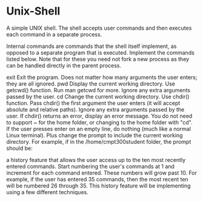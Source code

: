# Unix-Shell
A simple UNIX shell. The shell accepts user commands and then executes each command in a separate process. 


Internal commands are commands that the shell itself implement, as opposed to a separate program that is executed. Implement the commands listed below. Note that for these you need not fork a new process as they can be handled directly in the parent process.

  exit
Exit the program. Does not matter how many arguments the user enters; they are all ignored.
  pwd
Display the current working directory. Use getcwd() function. Run man getcwd for more. Ignore any extra arguments passed by the user.
  cd
Change the current working directory. Use chdir() function. Pass chdir() the first argument the user enters (it will accept absolute and relative paths). Ignore any extra arguments passed by the user.
If chdir() returns an error, display an error message.
You do not need to support ~ for the home folder, or changing to the home folder with "cd".
If the user presses enter on an empty line, do nothing (much like a normal Linux terminal). Plus change the prompt to include the current working directory. For example, if in the /home/cmpt300student folder, the prompt should be:

 a history feature that allows the user access up to the ten most recently entered commands. Start numbering the user's commands at 1 and increment for each command entered. These numbers will grow past 10. For example, if the user has entered 35 commands, then the most recent ten will be numbered 26 through 35. This history feature will be implementing using a few different techniques.
